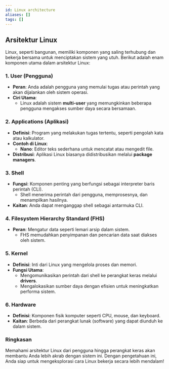 ```yaml
---
id: Linux architecture
aliases: []
tags: []
---
```


## Arsitektur Linux

Linux, seperti bangunan, memiliki komponen yang saling terhubung dan bekerja bersama untuk menciptakan sistem yang utuh. Berikut adalah enam komponen utama dalam arsitektur Linux:

### 1. **User (Pengguna)**

- **Peran**: Anda adalah pengguna yang memulai tugas atau perintah yang akan dijalankan oleh sistem operasi.
- **Ciri Utama**:
  - Linux adalah sistem **multi-user** yang memungkinkan beberapa pengguna mengakses sumber daya secara bersamaan.

### 2. **Applications (Aplikasi)**

- **Definisi**: Program yang melakukan tugas tertentu, seperti pengolah kata atau kalkulator.
- **Contoh di Linux**:
  - **Nano**: Editor teks sederhana untuk mencatat atau mengedit file.
- **Distribusi**: Aplikasi Linux biasanya didistribusikan melalui **package managers**.

### 3. **Shell**

- **Fungsi**: Komponen penting yang berfungsi sebagai interpreter baris perintah (CLI).
  - Shell menerima perintah dari pengguna, memprosesnya, dan menampilkan hasilnya.
- **Kaitan**: Anda dapat menganggap shell sebagai antarmuka CLI.

### 4. **Filesystem Hierarchy Standard (FHS)**

- **Peran**: Mengatur data seperti lemari arsip dalam sistem.
  - FHS memudahkan penyimpanan dan pencarian data saat diakses oleh sistem.

### 5. **Kernel**

- **Definisi**: Inti dari Linux yang mengelola proses dan memori.
- **Fungsi Utama**:
  - Mengomunikasikan perintah dari shell ke perangkat keras melalui **drivers**.
  - Mengalokasikan sumber daya dengan efisien untuk meningkatkan performa sistem.

### 6. **Hardware**

- **Definisi**: Komponen fisik komputer seperti CPU, mouse, dan keyboard.
- **Kaitan**: Berbeda dari perangkat lunak (software) yang dapat diunduh ke dalam sistem.

### Ringkasan

Memahami arsitektur Linux dari pengguna hingga perangkat keras akan membantu Anda lebih akrab dengan sistem ini. Dengan pengetahuan ini, Anda siap untuk mengeksplorasi cara Linux bekerja secara lebih mendalam!
